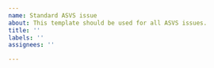 ```yaml
---
name: Standard ASVS issue
about: This template should be used for all ASVS issues.
title: ''
labels: ''
assignees: ''

---
```


<!---
BEFORE YOU OPEN AN ISSUE:
- If you have a question about content, make sure you are looking at the raw .md files which contain the master version of the text and not in the CSV, JSON, XLSX, PDF, DOCX files which are derived from this.
- Please search the issues in case your question has been discussed before.
- Make sure you are looking at the latest edits at: https://github.com/OWASP/ASVS/tree/master/5.0
- When you reference requirements, please include them as a link, similarly to this:
[6.1.2](https://github.com/OWASP/ASVS/blob/master/5.0/en/0x14-V6-Cryptography.md#v61-data-classification)

OTHER NOTES:
- Please do not open a pull request without first opening an associated issue.
- Please carry out all discussion in the associated issue only.
-->
